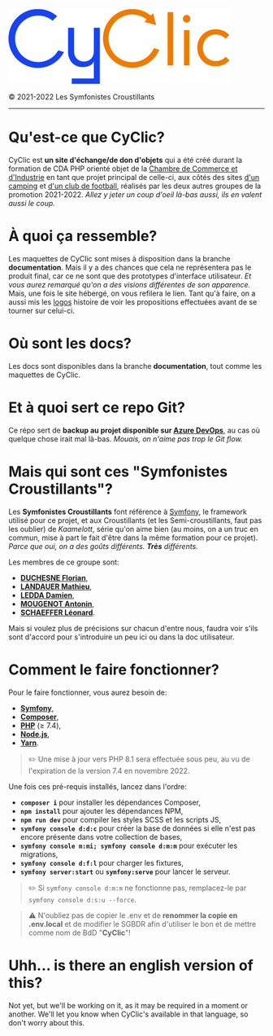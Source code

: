 ![CyClic](Logos/Final/Colors%20-%2018edb1,%201844ed%20&%20ee7c01/CyClic_wordmark%20(1844ed%20&%20ee7c01).png)

&copy; 2021-2022 Les Symfonistes Croustillants

---

# Qu'est-ce que CyClic?

CyClic est **un site d'échange/de don d'objets** qui a été créé durant la formation de CDA PHP orienté objet de la [Chambre de Commerce et d'Industrie](https://ccicampus.fr) en tant que projet principal de celle-ci, aux côtés des sites [d'un camping](https://dev.azure.com/CCICampus/CampingSavoie) et [d'un club de football](https://dev.azure.com/CCICampus/FCRosheim), réalisés par les deux autres groupes de la promotion 2021-2022. *Allez y jeter un coup d'oeil là-bas aussi, ils en valent aussi le coup.*

# À quoi ça ressemble?

Les maquettes de CyClic sont mises à disposition dans la branche **documentation**. Mais il y a des chances que cela ne représentera pas le produit final, car ce ne sont que des prototypes d'interface utilisateur. *Et vous aurez remarqué qu'on a des visions différentes de son apparence.* Mais, une fois le site hébergé, on vous refilera le lien. Tant qu'à faire, on a aussi mis les [logos](Logos) histoire de voir les propositions effectuées avant de se tourner sur celui-ci.

# Où sont les docs?

Les docs sont disponibles dans la branche **documentation**, tout comme les maquettes de CyClic.

# Et à quoi sert ce repo Git?

Ce répo sert de **backup au projet disponible sur [Azure DevOps](https://dev.azure.com/CCICampus/CroustiRecycle)**, au cas où quelque chose irait mal là-bas. *Mouais, on n'aime pas trop le Git flow.*

# Mais qui sont ces "Symfonistes Croustillants"?

Les **Symfonistes Croustillants** font référence à [Symfony](https://symfony.com), le framework utilisé pour ce projet, et aux Croustillants (et les Semi-croustillants, faut pas les oublier) de *Kaamelott*, série qu'on aime bien (au moins, on a un truc en commun, mise à part le fait d'être dans la même formation pour ce projet). *Parce que oui, on a des goûts différents. __Très__ différents.*

Les membres de ce groupe sont:
- **[DUCHESNE Florian](https://github.com/FlorianDuchesne)**,
- **[LANDAUER Mathieu](https://github.com/matiland)**,
- **[LEDDA Damien](https://github.com/Nargacaura)**,
- **[MOUGENOT Antonin](https://github.com/sStratioSs)**,
- **[SCHAEFFER Léonard](https://github.com/Sielfyr)**.

Mais si voulez plus de précisions sur chacun d'entre nous, faudra voir s'ils sont d'accord pour s'introduire un peu ici ou dans la doc utilisateur.

# Comment le faire fonctionner?

Pour le faire fonctionner, vous aurez besoin de:
- **[Symfony](https://symfony.com)**,
- **[Composer](https://getcomposer.org)**,
- **[PHP](https://php.net)** (&ge; 7.4),
- **[Node.js](https://nodejs.org)**,
- **[Yarn](https://yarnpkg.org)**.

> :pencil2: Une mise à jour vers PHP 8.1 sera effectuée sous peu, au vu de l'expiration de la version 7.4 en novembre 2022.

Une fois ces pré-requis installés, lancez dans l'ordre:
- **`composer i`** pour installer les dépendances Composer,
- **`npm install`** pour ajouter les dépendances NPM,
- **`npm run dev`** pour compiler les styles SCSS et les scripts JS,
- **`symfony console d:d:c`** pour créer la base de données si elle n'est pas encore présente dans votre collection de bases,
- **`symfony console m:mi; symfony console d:m:m`** pour exécuter les migrations,
- **`symfony console d:f:l`** pour charger les fixtures,
- **`symfony server:start`** ou **`symfony:serve`** pour lancer le serveur.

> :pencil2: Si `symfony console d:m:m` ne fonctionne pas, remplacez-le par `symfony console d:s:u --force`.

> :warning: N'oubliez pas de copier le .env et de **renommer la copie en .env.local** et de modifier le SGBDR afin d'utiliser le bon et de mettre comme nom de BdD "**CyClic**"!

# Uhh... is there an english version of this?

Not yet, but we'll be working on it, as it may be required in a moment or another. We'll let you know when CyClic's available in that language, so don't worry about this.

